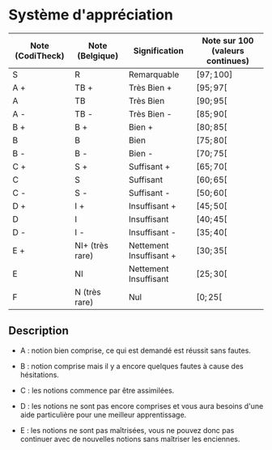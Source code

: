 # Système d'appréciation


| Note (CodiTheck)| Note (Belgique)|	Signification        | Note sur 100 (valeurs continues) |
|-----------------|----------------|-------------------------|----------------------------------|
| S               | R              | Remarquable             | $[97; 100]$                      |
| A +             | TB +           | Très Bien +             | $[95 ; 97[$                      |
| A               | TB	           | Très Bien               | $[90 ; 95[$                      |
| A -             | TB -           | Très Bien -             | $[85 ; 90[$                      |
| B +             | B +            | Bien +                  | $[80 ; 85[$                      |
| B               | B	           | Bien                    | $[75 ; 80[$                      |
| B -             | B -            | Bien -                  | $[70 ; 75[$                      |
| C +             | S +            | Suffisant +             | $[65 ; 70[$                      |
| C               | S              | Suffisant               | $[60 ; 65[$                      |
| C -             | S -            | Suffisant -             | $[50 ; 60[$                      |
| D +             | I +            | Insuffisant +           | $[45 ; 50[$                      |
| D               | I              | Insuffisant             | $[40 ; 45[$                      |
| D -             | I -            | Insuffisant -           | $[35 ; 40[$                      |
| E +             | NI+ (très rare)| Nettement Insuffisant + | $[30 ; 35[$                      |
| E               | NI             | Nettement Insuffisant   | $[25 ; 30[$                      |
| F               | N (très rare)  | Nul                     | $[0 ;  25[$                      |


## Description

- A : notion bien comprise, ce qui est demandé est réussit sans fautes.

- B : notion comprise mais il y a encore quelques fautes à cause
des hésitations.
- C : les notions commence par être assimilées.

- D : les notions ne sont pas encore comprises et vous aura besoins d'une
aide particulière pour une meilleur apprentissage.

- E : les notions ne sont pas maîtrisées, vous ne pouvez donc pas continuer
avec de nouvelles notions sans maîtriser les enciennes.

